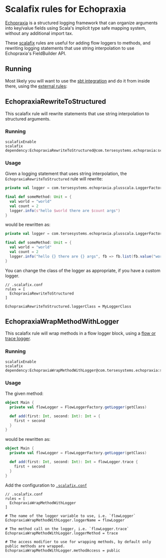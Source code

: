 # Scalafix rules for Echopraxia

[Echopraxia](https://github.com/tersesystems/echopraxia-plusscala) is a structured logging framework that can organize arguments into key/value fields using Scala's implicit type safe mapping system, without any additional import tax.

These [scalafix](https://scalacenter.github.io/scalafix/) rules are useful for adding flow loggers to methods, and rewriting logging statements that use string interpolation to use Echopraxia's FieldBuilder API.

## Running

Most likely you will want to use the [sbt integration](https://scalacenter.github.io/scalafix/docs/users/installation.html) and do it from inside there, using the [external rules](https://scalacenter.github.io/scalafix/docs/rules/external-rules.html):

## EchopraxiaRewriteToStructured

This scalafix rule will rewrite statements that use string interpolation to structured arguments.

### Running

```
scalafixEnable
scalafix dependency:EchopraxiaRewriteToStructured@com.tersesystems.echopraxia:scalafix:VERSION
```

### Usage

Given a logging statement that uses string interpolation, the `EchopraxiaRewriteToStructured` rule will rewrite:

```scala
private val logger = com.tersesystems.echopraxia.plusscala.LoggerFactory.getLogger

final def someMethod: Unit = {
  val world = "world"
  val count = 2
  logger.info(s"hello $world there are $count args")
}
```

would be rewritten as:

```scala
private val logger = com.tersesystems.echopraxia.plusscala.LoggerFactory.getLogger

final def someMethod: Unit = {
  val world = "world"
  val count = 2
  logger.info("hello {} there are {} args", fb => fb.list(fb.value("world", world), fb.value("count", count)))
}
```

You can change the class of the logger as appropriate, if you have a custom logger.

```
// .scalafix.conf
rules = [
  EchopraxiaRewriteToStructured
]

EchopraxiaRewriteToStructured.loggerClass = MyLoggerClass
```

## EchopraxiaWrapMethodWithLogger

This scalafix rule will wrap methods in a flow logger block, using a [flow or trace logger](https://github.com/tersesystems/echopraxia-plusscala#trace-and-flow-loggers).

### Running

```
scalafixEnable
scalafix dependency:EchopraxiaWrapMethodWithLogger@com.tersesystems.echopraxia:scalafix:VERSION
```

### Usage

The given method:

```scala
object Main {
  private val flowLogger = FlowLoggerFactory.getLogger(getClass)

  def add(first: Int, second: Int): Int = {
    first + second
  }
}
```

would be rewritten as:

```scala
object Main {
  private val flowLogger = FlowLoggerFactory.getLogger(getClass)

  def add(first: Int, second: Int): Int = flowLogger.trace {
    first + second
  }
}
```

Add the configuration to [`.scalafix.conf`](https://scalacenter.github.io/scalafix/docs/users/configuration.html)

```
// .scalafix.conf
rules = [
  EchopraxiaWrapMethodWithLogger
]

# The name of the logger variable to use, i.e. `flowLogger`
EchopraxiaWrapMethodWithLogger.loggerName = flowLogger

# The method call on the logger, i.e. `flowLogger.trace`
EchopraxiaWrapMethodWithLogger.loggerMethod = trace

# The access modifier to use for wrapping methods, by default only public methods are wrapped.
EchopraxiaWrapMethodWithLogger.methodAccess = public
```
